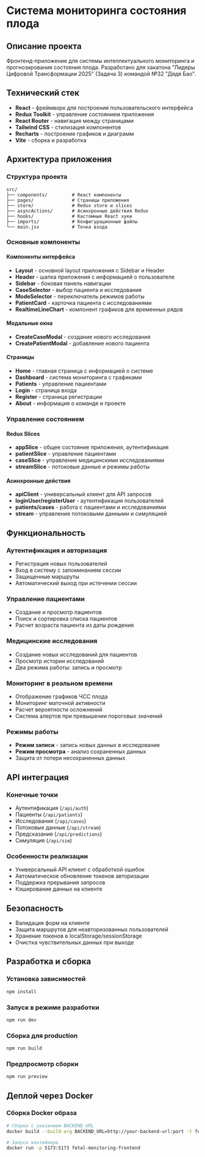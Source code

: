 # Система мониторинга состояния плода

## Описание проекта

Фронтенд-приложение для системы интеллектуального мониторинга и прогнозирования состояния плода. Разработано для хакатона "Лидеры Цифровой Трансформации 2025" (Задача 3) командой №32 "Дядя Бао".

## Технический стек

- **React** - фреймворк для построения пользовательского интерфейса
- **Redux Toolkit** - управление состоянием приложения
- **React Router** - навигация между страницами
- **Tailwind CSS** - стилизация компонентов
- **Recharts** - построение графиков и диаграмм
- **Vite** - сборка и разработка

## Архитектура приложения

### Структура проекта

```
src/
├── components/         # React компоненты
├── pages/              # Страницы приложения
├── store/              # Redux store и slices
├── asyncActions/       # Асинхронные действия Redux
├── hooks/              # Кастомные React хуки
├── imports/            # Конфигурационные файлы
└── main.jsx            # Точка входа
```

### Основные компоненты

#### Компоненты интерфейса
- **Layout** - основной layout приложения с Sidebar и Header
- **Header** - шапка приложения с информацией о пользователе
- **Sidebar** - боковая панель навигации
- **CaseSelector** - выбор пациента и исследования
- **ModeSelector** - переключатель режимов работы
- **PatientCard** - карточка пациента с исследованиями
- **RealtimeLineChart** - компонент графиков для временных рядов

#### Модальные окна
- **CreateCaseModal** - создание нового исследования
- **CreatePatientModal** - добавление нового пациента

#### Страницы
- **Home** - главная страница с информацией о системе
- **Dashboard** - система мониторинга с графиками
- **Patients** - управление пациентами
- **Login** - страница входа
- **Register** - страница регистрации
- **About** - информация о команде и проекте

### Управление состоянием

#### Redux Slices
- **appSlice** - общее состояние приложения, аутентификация
- **patientSlice** - управление пациентами
- **caseSlice** - управление медицинскими исследованиями
- **streamSlice** - потоковые данные и режимы работы

#### Асинхронные действия
- **apiClient** - универсальный клиент для API запросов
- **loginUser/registerUser** - аутентификация пользователей
- **patients/cases** - работа с пациентами и исследованиями
- **stream** - управление потоковыми данными и симуляцией

## Функциональность

### Аутентификация и авторизация
- Регистрация новых пользователей
- Вход в систему с запоминанием сессии
- Защищенные маршруты
- Автоматический выход при истечении сессии

### Управление пациентами
- Создание и просмотр пациентов
- Поиск и сортировка списка пациентов
- Расчет возраста пациента из даты рождения

### Медицинские исследования
- Создание новых исследований для пациентов
- Просмотр истории исследований
- Два режима работы: запись и просмотр

### Мониторинг в реальном времени
- Отображение графиков ЧСС плода
- Мониторинг маточной активности
- Расчет вероятности осложнений
- Система алертов при превышении пороговых значений

### Режимы работы
- **Режим записи** - запись новых данных в исследование
- **Режим просмотра** - анализ сохраненных данных
- Защита от потери несохраненных данных

## API интеграция

### Конечные точки
- Аутентификация (`/api/auth`)
- Пациенты (`/api/patients`) 
- Исследования (`/api/cases`)
- Потоковые данные (`/api/stream`)
- Предсказания (`/api/predictions`)
- Симуляция (`/api/sim`)

### Особенности реализации
- Универсальный API клиент с обработкой ошибок
- Автоматическое обновление токенов авторизации
- Поддержка прерывания запросов
- Кэширование данных на клиенте

## Безопасность

- Валидация форм на клиенте
- Защита маршрутов для неавторизованных пользователей
- Хранение токенов в localStorage/sessionStorage
- Очистка чувствительных данных при выходе

## Разработка и сборка

### Установка зависимостей
```bash
npm install
```

### Запуск в режиме разработки
```bash
npm run dev
```

### Сборка для production
```bash
npm run build
```

### Предпросмотр сборки
```bash
npm run preview
```

## Деплой через Docker

### Сборка Docker образа

```bash
# Сборка с указанием BACKEND_URL
docker build --build-arg BACKEND_URL=http://your-backend-url:port -t fetal-monitoring-frontend .

# Запуск контейнера
docker run -p 5173:5173 fetal-monitoring-frontend
```